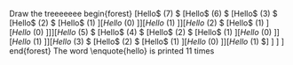Draw the treeeeeee
begin{forest}
[Hello$ (7) $
		[Hello$ (6) $
				[Hello$ (3) $
						[Hello$ (2) $
								[Hello$ (1) $]
									[Hello$ (0) $]
							]
							[Hello$ (1) $]
					]
					[Hello$ (2) $
						[Hello$ (1) $]
							[Hello$ (0) $]
					]
			]
			[Hello$ (5) $
				[Hello$ (4) $
						[Hello$ (2) $
								[Hello$ (1) $]
									[Hello$ (0) $]
							]
							[Hello$ (1) $]
					]
					[Hello$ (3) $
						[Hello$ (2) $
								[Hello$ (1) $]
									[Hello$ (0) $]
							]
							[Hello$ (1) $]
]
]
]
end{forest}
The word \enquote{hello} is printed 11 times
